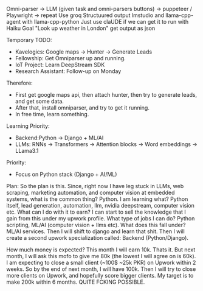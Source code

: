 Omni-parser -> LLM (given task and omni-parsers buttons)  -> puppeteer / Playwright -> repeat
Use groq
Structuured output lmstudio and llama-cpp-agent with llama-cpp-python
Just use claUDE if we can get it to run with Haiku
Goal "Look up weather in London" get output as json


Temporary TODO:

- Kavelogics: Google maps -> Hunter -> Generate Leads
- Fellowship: Get Omniparser up and running.
- IoT Project: Learn DeepStream SDK
- Research Assistant: Follow-up on Monday

Therefore:
- First get google maps api, then attach hunter, then try to generate leads, and get some data.
- After that, install omniparser, and try to get it running.
- In free time, learn something.

Learning Priority:
- Backend:Python -> Django + ML/AI
- LLMs: RNNs -> Transformers -> Attention blocks -> Word embeddings -> LLama3.1

Priority:
- Focus on Python stack (Django + AI/ML)

Plan:
So the plan is this. Since, right now I have leg stuck in LLMs, web scraping, marketing automation, and computer vision at embedded systems, what is the common thing? Python. I am learning what? Python itself, lead generation, automation, llm, nvidia deepstream, computer vision etc. What can I do with it to earn? I can start to sell the knowledge that I gain from this under my upwork profile. What type of jobs I can do? Python scripting, ML/AI (computer vision + llms etc). What does this fall under? ML/AI services. Then I will shift to django and learn that shit. Then I will create a second upwork specialization called: Backend (Python/Django).

How much money is expected?
This month I will earn 10k. Thats it. But next month, I will ask this mofo to give me 80k (the lowest I will agree on is 60k). I am expecting to close a small client (~100$ ~25k PKR) on Upwork within 2 weeks. So by the end of next month, I will have 100k. Then I will try to close more clients on Upwork, and hopefully score bigger clients. My target is to make 200k within 6 months. QUITE FCKING POSSIBLE.
